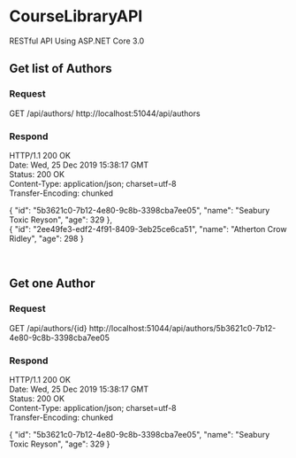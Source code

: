 # CourseLibraryAPI
RESTful API Using ASP.NET Core 3.0

## Get list of Authors

### Request
  GET /api/authors/
  http://localhost:51044/api/authors

### Respond

HTTP/1.1 200 OK <br/>
Date: Wed, 25 Dec 2019 15:38:17 GMT <br/>
Status: 200 OK <br/>
Content-Type: application/json; charset=utf-8 <br/>
Transfer-Encoding: chunked <br/>

{
        "id": "5b3621c0-7b12-4e80-9c8b-3398cba7ee05", 
        "name": "Seabury Toxic Reyson",
        "age": 329
    },<br/>
    {
        "id": "2ee49fe3-edf2-4f91-8409-3eb25ce6ca51",
        "name": "Atherton Crow Ridley",
        "age": 298
}

<br/>

## Get one Author

### Request 
  GET /api/authors/{id}
  http://localhost:51044/api/authors/5b3621c0-7b12-4e80-9c8b-3398cba7ee05
  
### Respond

HTTP/1.1 200 OK <br/>
Date: Wed, 25 Dec 2019 15:38:17 GMT <br/>
Status: 200 OK <br/>
Content-Type: application/json; charset=utf-8 <br/>
Transfer-Encoding: chunked <br/>
 
{
    "id": "5b3621c0-7b12-4e80-9c8b-3398cba7ee05",
    "name": "Seabury Toxic Reyson",
    "age": 329
}
<br>

